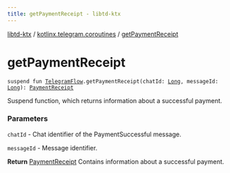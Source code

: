 ```yaml
---
title: getPaymentReceipt - libtd-ktx
---
```


[libtd-ktx](../index.html) / [kotlinx.telegram.coroutines](index.html) / [getPaymentReceipt](./get-payment-receipt.html)

# getPaymentReceipt

`suspend fun `[`TelegramFlow`](../kotlinx.telegram.core/-telegram-flow/index.html)`.getPaymentReceipt(chatId: `[`Long`](https://kotlinlang.org/api/latest/jvm/stdlib/kotlin/-long/index.html)`, messageId: `[`Long`](https://kotlinlang.org/api/latest/jvm/stdlib/kotlin/-long/index.html)`): `[`PaymentReceipt`](https://tdlibx.github.io/td/docs/org/drinkless/td/libcore/telegram/TdApi.PaymentReceipt.html)

Suspend function, which returns information about a successful payment.

### Parameters

`chatId` - Chat identifier of the PaymentSuccessful message.

`messageId` - Message identifier.

**Return**
[PaymentReceipt](https://tdlibx.github.io/td/docs/org/drinkless/td/libcore/telegram/TdApi.PaymentReceipt.html) Contains information about a successful payment.

